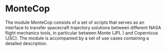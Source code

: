 # MonteCop
The module MonteCop consists of a set of scripts that serves as an interface to transfer spacecraft trajectory solutions between different NASA flight mechanics tools, in particular between Monte (JPL ) and Copernicus (JSC). The module is accompanied by a set of use cases containing  a detailed description. 
